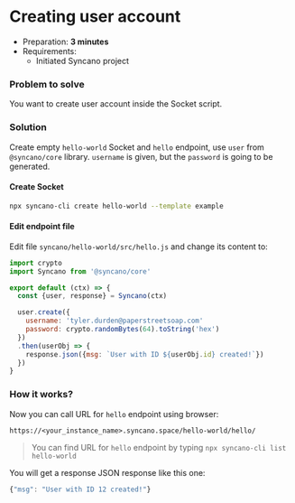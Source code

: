 # Creating user account

- Preparation: **3 minutes**
- Requirements:
  - Initiated Syncano project

### Problem to solve

You want to create user account inside the Socket script.

### Solution

Create empty `hello-world` Socket and `hello` endpoint, use `user` from `@syncano/core` library.
`username` is given, but the `password` is going to be generated.

#### Create Socket

```sh
npx syncano-cli create hello-world --template example
```

#### Edit endpoint file


Edit file `syncano/hello-world/src/hello.js` and change its content to:

```js
import crypto
import Syncano from '@syncano/core'

export default (ctx) => {
  const {user, response} = Syncano(ctx)

  user.create({
    username: 'tyler.durden@paperstreetsoap.com'
    password: crypto.randomBytes(64).toString('hex')
  })
  .then(userObj => {
    response.json({msg: `User with ID ${userObj.id} created!`})
  })
}
```

### How it works?

Now you can call URL for `hello` endpoint using browser:

```
https://<your_instance_name>.syncano.space/hello-world/hello/
```
> You can find URL for `hello` endpoint by typing `npx syncano-cli list hello-world`

You will get a response JSON response like this one:

```js
{"msg": "User with ID 12 created!"}
```
